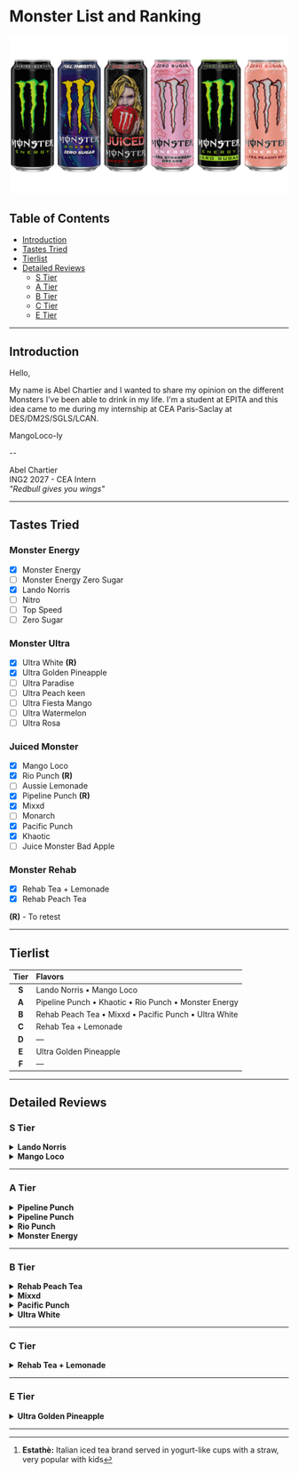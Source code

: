 # Monster List and Ranking

![Monsters](./assets/monsters.png)

## Table of Contents

- [Introduction](#introduction)
- [Tastes Tried](#tastes-tried)
- [Tierlist](#tierlist)
- [Detailed Reviews](#detailed-reviews)
  - [S Tier](#s-tier)
  - [A Tier](#a-tier)
  - [B Tier](#b-tier)
  - [C Tier](#c-tier)
  - [E Tier](#e-tier)

---

## Introduction

Hello,

My name is Abel Chartier and I wanted to share my opinion on the
different Monsters I've been able to drink in my life. I'm a student
at EPITA and this idea came to me during my internship at CEA
Paris-Saclay at DES/DM2S/SGLS/LCAN.

MangoLoco-ly

--

Abel Chartier  
ING2 2027 - CEA Intern  
_"Redbull gives you wings"_

---

## Tastes Tried

### Monster Energy

- [x] Monster Energy
- [ ] Monster Energy Zero Sugar
- [x] Lando Norris
- [ ] Nitro
- [ ] Top Speed
- [ ] Zero Sugar

### Monster Ultra

- [x] Ultra White **(R)**
- [x] Ultra Golden Pineapple
- [ ] Ultra Paradise
- [ ] Ultra Peach keen
- [ ] Ultra Fiesta Mango
- [ ] Ultra Watermelon
- [ ] Ultra Rosa

### Juiced Monster

- [x] Mango Loco
- [x] Rio Punch **(R)**
- [ ] Aussie Lemonade
- [x] Pipeline Punch **(R)**
- [x] Mixxd
- [ ] Monarch
- [x] Pacific Punch
- [x] Khaotic
- [ ] Juice Monster Bad Apple

### Monster Rehab

- [x] Rehab Tea + Lemonade
- [x] Rehab Peach Tea

**(R)** - To retest

---

## Tierlist

| Tier  | Flavors                                               |
| :---: | :---------------------------------------------------- |
| **S** | Lando Norris • Mango Loco                             |
| **A** | Pipeline Punch • Khaotic • Rio Punch • Monster Energy           |
| **B** | Rehab Peach Tea • Mixxd • Pacific Punch • Ultra White |
| **C** | Rehab Tea + Lemonade                                  |
| **D** | —                                                     |
| **E** | Ultra Golden Pineapple                                |
| **F** | —                                                     |

---

## Detailed Reviews

### S Tier

<details>
<summary><b>Lando Norris</b></summary>

> Refreshing melon and yuzu flavor. Good taste for a zero-sugar drink
> with minimal artificial sweetener taste.

**Pros:**

- Nice melon flavor
- Doesn't feel as heavy as regular energy drinks

**Cons:**

- Slight aspartame aftertaste

Why **S** ?: I love melon and it is not too sweet. Legit perfect
for me.

</details>

<details>
<summary><b>Mango Loco</b></summary>

> Classic tropical taste similar to Oasis. Very easy to drink.

**Pros:**

- Familiar Oasis-like flavor
- Goes down easily

**Cons:**

- Very sweet, can be overwhelming

Why **S** ?: Best at it's job, easy to drink and a grat boost.

</details>

---

### A Tier

<details>
<summary><b>Pipeline Punch</b></summary>

> _To be retested_

Why **A** ?: It was good in my memory but will be subjected to a more thorough
evaluation soon.

</details>

<details>
<summary><b>Pipeline Punch</b></summary>

> Good amount of sweetness and simple orange taste. A good monster overall.

Pros:

- Sweet but not too much

Cons:

- Not the most interesting taste

Why **A** ?: Ok taste in a simple to drink monster. Nothing crazy but 
definitly one I could drink on a regular basis.

</details>

<details>
<summary><b>Rio Punch</b></summary>

> _To be retested_

Why **A** ?: It was good in my memory but will be subjected to a more thorough
evaluation soon.

</details>

<details>
<summary><b>Monster Energy</b></summary>

> Strong, bitter taste that wakes you up well.

**Pros:**

- Bold, punchy flavor

**Cons:**

- Strong bitterness, can be hard to finish

Why **A** ?: The original one ! The taste is really what you would like for an
unflavored energy drink, it feels really boosting.

</details>

---

### B Tier

<details>
<summary><b>Rehab Peach Tea</b></summary>

> Decent Monster, nothing special. Tastes like iced tea at first then
> sugar-free energy drink aftertaste. Pretty average.

**Pros:**

- Refreshing
- Reminds me of Estathè[^1]

**Cons:**

- Noticeable aspartame taste

Why **B** ?: I really liked it the first time but it doesn't really feel like
an energy drink, plus I really don't like the taste of artificial sweeteners.

</details>

<details>
<summary><b>Mixxd</b></summary>

> Supposed to be tropical fruit but has an unusual financier-like
> taste. Still quite good.

**Pros:**

- Sweet and smooth
- Easy to drink
- Interesting flavor

**Cons:**

- Too sweet
- Not what you'd expect from a tropical Monster

Why **B** ?: Too sweet and not the best taste ever even tho it's ok and original.

</details>

<details>
<summary><b>Pacific Punch</b></summary>

> Halfway through between the MangoLoco and the Mixxd (Oasis taste with an
> aftertaste of financier), it is a bit too sweet and lack a strong identity.

**Pros:**

- Resemble two really great monsters

**Cons:**

- Too sweet
- No strong identity

Why **B** ?: It taste the same as the Mixxd with less sugar, but with a less
interesting taste so it evens out.

</details>

<details>
<summary><b>Ultra White</b></summary>

> Strong, somewhat chemical taste with heavy aspartame aftertaste.

**Pros:**

- Not too sweet

**Cons:**

- Aspartame flavor
- Odd taste

Why **B** ?: It feels too fake, I can't link the taste to anything I know.
Plus aspartame is my ops ngl.

</details>

---

### C Tier

<details>
<summary><b>Rehab Tea + Lemonade</b></summary>

> Like the Rehab Peach Tea but lemon flavored and without the
> nostalgic appeal.

**Pros:**

- Refreshing

**Cons:**

- Strong aspartame taste

Why **C** ?: I'm not a fan of both Rehab monster but this one fells worth than
the other so it is bellow. It has the same weak point as the Peach Tea and lost
the nostalgia point I gave to the later.

</details>

---

### E Tier

<details>
<summary><b>Ultra Golden Pineapple</b></summary>

> Tastes like bad medicine (pineapple fizzy tablets). Barely any real
> pineapple flavor.

**Pros:**

- It's still a Monster

**Cons:**

- Bad taste

Why **E** ?: I really hated it. Ananas isn't a fruit I would like in a
carbonated beverage to begin with and I now know why. Really not for me.

</details>

---

[^1]:
    **Estathè:** Italian iced tea brand served in yogurt-like cups
    with a straw, very popular with kids
